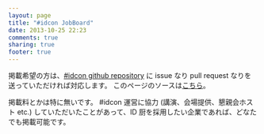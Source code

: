 ```yaml
---
layout: page
title: "#idcon JobBoard"
date: 2013-10-25 22:23
comments: true
sharing: true
footer: true
---
```


掲載希望の方は、[#idcon github repository](https://github.com/nov/octopress-idcon) に issue なり pull request なりを送っていただければ対応します。
このページのソースは[こちら](https://github.com/nov/octopress-idcon/tree/master/source/jobs)。

掲載料とかは特に無いです。
#idcon 運営に協力 (講演、会場提供、懇親会ホスト etc.) していただいたことがあって、ID 厨を採用したい企業であれば、どなたでも掲載可能です。

